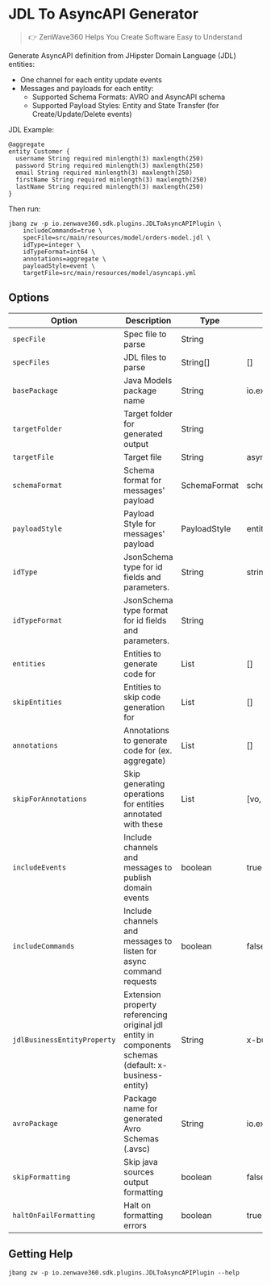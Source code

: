 # JDL To AsyncAPI Generator
> 👉 ZenWave360 Helps You Create Software Easy to Understand

Generate AsyncAPI definition from JHipster Domain Language (JDL) entities:

- One channel for each entity update events
- Messages and payloads for each entity:
  - Supported Schema Formats: AVRO and AsyncAPI schema
  - Supported Payload Styles: Entity and State Transfer (for Create/Update/Delete events)

JDL Example:

```jdl
@aggregate
entity Customer {
  username String required minlength(3) maxlength(250)
  password String required minlength(3) maxlength(250)
  email String required minlength(3) maxlength(250)
  firstName String required minlength(3) maxlength(250)
  lastName String required minlength(3) maxlength(250)
}
```

Then run:

```shell
jbang zw -p io.zenwave360.sdk.plugins.JDLToAsyncAPIPlugin \
    includeCommands=true \
    specFile=src/main/resources/model/orders-model.jdl \
    idType=integer \
    idTypeFormat=int64 \
    annotations=aggregate \
    payloadStyle=event \
    targetFile=src/main/resources/model/asyncapi.yml
```



## Options

| **Option**                  | **Description**                                                                                       | **Type**     | **Default**             | **Values**            |
|-----------------------------|-------------------------------------------------------------------------------------------------------|--------------|-------------------------|-----------------------|
| `specFile`                  | Spec file to parse                                                                                    | String       |                         |                       |
| `specFiles`                 | JDL files to parse                                                                                    | String[]     | []                      |                       |
| `basePackage`               | Java Models package name                                                                              | String       | io.example.domain.model |                       |
| `targetFolder`              | Target folder for generated output                                                                    | String       |                         |                       |
| `targetFile`                | Target file                                                                                           | String       | asyncapi.yml            |                       |
| `schemaFormat`              | Schema format for messages' payload                                                                   | SchemaFormat | schema                  | schema, avro          |
| `payloadStyle`              | Payload Style for messages' payload                                                                   | PayloadStyle | entity                  | entity, event |
| `idType`                    | JsonSchema type for id fields and parameters.                                                         | String       | string                  |                       |
| `idTypeFormat`              | JsonSchema type format for id fields and parameters.                                                  | String       |                         |                       |
| `entities`                  | Entities to generate code for                                                                         | List         | []                      |                       |
| `skipEntities`              | Entities to skip code generation for                                                                  | List         | []                      |                       |
| `annotations`               | Annotations to generate code for (ex. aggregate)                                                      | List         | []                      |                       |
| `skipForAnnotations`        | Skip generating operations for entities annotated with these                                          | List         | [vo, embedded, skip]    |                       |
| `includeEvents`             | Include channels and messages to publish domain events                                                | boolean      | true                    |                       |
| `includeCommands`           | Include channels and messages to listen for async command requests                                    | boolean      | false                   |                       |
| `jdlBusinessEntityProperty` | Extension property referencing original jdl entity in components schemas (default: x-business-entity) | String       | x-business-entity       |                       |
| `avroPackage`               | Package name for generated Avro Schemas (.avsc)                                                       | String       | io.example.domain.model |                       |
| `skipFormatting`            | Skip java sources output formatting                                                                   | boolean      | false                   |                       |
| `haltOnFailFormatting`      | Halt on formatting errors                                                                             | boolean      | true                    |                       |

## Getting Help

```shell
jbang zw -p io.zenwave360.sdk.plugins.JDLToAsyncAPIPlugin --help
```
